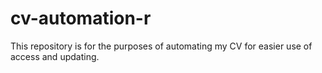 # cv-automation-r
This repository is for the purposes of automating my CV for easier use of access and updating. 
